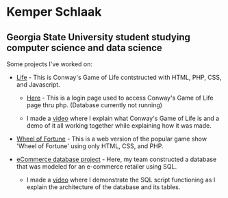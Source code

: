 # Kemper Schlaak
## Georgia State University student studying computer science and data science

Some projects I've worked on:



- [Life](life/life.html) - This is Conway's Game of Life contstructed with HTML, PHP, CSS, and Javascript. 

  - [Here](life/login.html)  - This is a login page used to access Conway's Game of Life page thru php. (Database currently not running)

  - I made a [video](https://www.youtube.com/watch?v=6erkLc7cwDs&t=16s) where I explain what Conway's Game of Life is and a demo of it all working together while explaining how it was made.

- [Wheel of Fortune]() - This is a web version of the popular game show 'Wheel of Fortune' using only HTML, CSS, and PHP.

- [eCommerce database project]() - Here, my team constructed a database that was modeled for an e-commerce retailer using SQL.

  - I made a [video]() where I demonstrate the SQL script functioning as I explain the architecture of the database and its tables.
